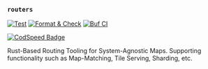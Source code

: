 ### `routers`

[![Test](https://github.com/routers-org/routers/actions/workflows/test.yml/badge.svg)](https://github.com/routers-org/routers/actions/workflows/test.yml)
[![Format & Check](https://github.com/routers-org/routers/actions/workflows/format.yml/badge.svg)](https://github.com/routers-org/routers/actions/workflows/format.yml)
[![Buf CI](https://github.com/routers-org/routers/actions/workflows/buf-ci.yml/badge.svg)](https://github.com/routers-org/routers/actions/workflows/buf-ci.yml)

[![CodSpeed Badge](https://img.shields.io/endpoint?url=https://codspeed.io/badge.json)](https://codspeed.io/routers-org/routers)

Rust-Based Routing Tooling for System-Agnostic Maps.
Supporting functionality such as Map-Matching, Tile Serving, Sharding, etc.